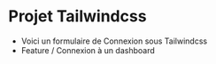 # Projet Tailwindcss

- Voici un formulaire de Connexion sous Tailwindcss
- Feature / Connexion à un dashboard



